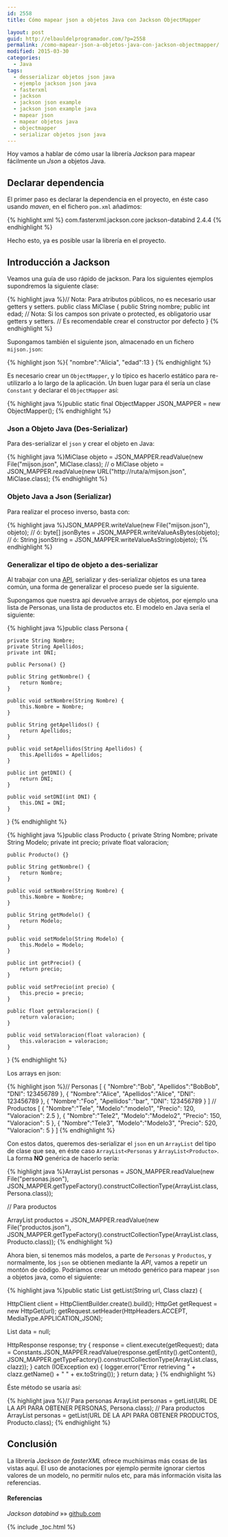 ```yaml
---
id: 2558
title: Cómo mapear json a objetos Java con Jackson ObjectMapper

layout: post
guid: http://elbauldelprogramador.com/?p=2558
permalink: /como-mapear-json-a-objetos-java-con-jackson-objectmapper/
modified: 2015-03-30
categories:
  - Java
tags:
  - desserializar objetos json java
  - ejemplo jackson json java
  - fasterxml
  - jackson
  - jackson json example
  - jackson json example java
  - mapear json
  - mapear objetos java
  - objectmapper
  - serializar objetos json java
---
```

Hoy vamos a hablar de cómo usar la librería *Jackson* para mapear fácilmente un *Json* a objetos Java.

## Declarar dependencia

El primer paso es declarar la dependencia en el proyecto, en éste caso usando *maven*, en el fichero `pom.xml` añadimos:

{% highlight xml %}<dependency>
    <groupId>com.fasterxml.jackson.core</groupId>
    <artifactId>jackson-databind</artifactId>
    <version>2.4.4</version>
  </dependency>
{% endhighlight %}

Hecho esto, ya es posible usar la librería en el proyecto.

<!--more-->

## Introducción a Jackson

Veamos una guía de uso rápido de jackson. Para los siguientes ejemplos supondremos la siguiente clase:

{% highlight java %}// Nota: Para atributos públicos, no es necesario usar getters y setters.
public class MiClase {
  public String nombre;
  public int edad;
  // Nota: Si los campos son private o protected, es obligatorio usar getters y setters.
  // Es recomendable crear el constructor por defecto
}
{% endhighlight %}

Supongamos también el siguiente json, almacenado en un fichero `mijson.json`:

{% highlight json %}{
   "nombre":"Alicia",
   "edad":13
}
{% endhighlight %}

Es necesario crear un `ObjectMapper`, y lo típico es hacerlo estático para re-utilizarlo a lo largo de la aplicación. Un buen lugar para él sería un clase `Constant` y declarar el `ObjectMapper` así:

{% highlight java %}public static final ObjectMapper JSON_MAPPER = new ObjectMapper();
{% endhighlight %}

### Json a Objeto Java (Des-Serializar)

Para des-serializar el `json` y crear el objeto en Java:

{% highlight java %}MiClase objeto = JSON_MAPPER.readValue(new File("mijson.json", MiClase.class);
// o
MiClase objeto = JSON_MAPPER.readValue(new URL("http://ruta/a/mijson.json", MiClase.class);
{% endhighlight %}

### Objeto Java a Json (Serializar)

Para realizar el proceso inverso, basta con:

{% highlight java %}JSON_MAPPER.writeValue(new File("mijson.json"), objeto);
// ó:
byte[] jsonBytes = JSON_MAPPER.writeValueAsBytes(objeto);
// ó:
String jsonString = JSON_MAPPER.writeValueAsString(objeto);
{% endhighlight %}

### Generalizar el tipo de objeto a des-serializar

Al trabajar con una [API][1], serializar y des-serializar objetos es una tarea común, una forma de generalizar el proceso puede ser la siguiente.

Supongamos que nuestra api devuelve arrays de objetos, por ejemplo una lista de Personas, una lista de productos etc. El modelo en Java sería el siguiente:

{% highlight java %}public class Persona {

    private String Nombre;
    private String Apellidos;
    private int DNI;

    public Persona() {}

    public String getNombre() {
        return Nombre;
    }

    public void setNombre(String Nombre) {
        this.Nombre = Nombre;
    }

    public String getApellidos() {
        return Apellidos;
    }

    public void setApellidos(String Apellidos) {
        this.Apellidos = Apellidos;
    }

    public int getDNI() {
        return DNI;
    }

    public void setDNI(int DNI) {
        this.DNI = DNI;
    }
}
{% endhighlight %}

{% highlight java %}public class Producto {
    private String Nombre;
    private String Modelo;
    private int precio;
    private float valoracion;

    public Producto() {}

    public String getNombre() {
        return Nombre;
    }

    public void setNombre(String Nombre) {
        this.Nombre = Nombre;
    }

    public String getModelo() {
        return Modelo;
    }

    public void setModelo(String Modelo) {
        this.Modelo = Modelo;
    }

    public int getPrecio() {
        return precio;
    }

    public void setPrecio(int precio) {
        this.precio = precio;
    }

    public float getValoracion() {
        return valoracion;
    }

    public void setValoracion(float valoracion) {
        this.valoracion = valoracion;
    }
}
{% endhighlight %}

Los arrays en json:

{% highlight json %}// Personas
[
   {
      "Nombre":"Bob",
      "Apellidos":"BobBob",
      "DNI": 123456789
   },
   {
      "Nombre":"Alice",
      "Apellidos":"Alice",
      "DNI": 123456789
   },
   {
      "Nombre":"Foo",
      "Apellidos":"bar",
      "DNI": 123456789
   }
]
// Productos
[
   {
      "Nombre":"Tele",
      "Modelo":"modelo1",
      "Precio": 120,
      "Valoracion": 2.5
   },
   {
      "Nombre":"Tele2",
      "Modelo":"Modelo2",
      "Precio": 150,
      "Valoracion": 5
   },
   {
      "Nombre":"Tele3",
      "Modelo":"Modelo3",
      "Precio": 520,
      "Valoracion": 5
   }
]
{% endhighlight %}

Con estos datos, queremos des-serializar el `json` en un `ArrayList` del tipo de clase que sea, en éste caso `ArrayList<Personas` y `ArrayList<Producto>`. La forma **NO** genérica de hacerlo sería:

{% highlight java %}ArrayList<Persona> personas = JSON_MAPPER.readValue(new File("personas.json"),
                    JSON_MAPPER.getTypeFactory().constructCollectionType(ArrayList.class, Persona.class));

// Para productos

ArrayList<Producto> productos = JSON_MAPPER.readValue(new File("productos.json"),
                    JSON_MAPPER.getTypeFactory().constructCollectionType(ArrayList.class, Producto.class));
{% endhighlight %}

Ahora bien, si tenemos más modelos, a parte de `Personas` y `Productos`, y normalmente, los `json` se obtienen mediante la *API*, vamos a repetir un montón de código. Podríamos crear un método genérico para mapear `json` a objetos java, como el siguiente:

{% highlight java %}public static <T> List<T> getList(String url, Class<T> clazz) {

   HttpClient client = HttpClientBuilder.create().build();
   HttpGet getRequest = new HttpGet(url);
   getRequest.setHeader(HttpHeaders.ACCEPT, MediaType.APPLICATION_JSON);

   List<T> data = null;

   HttpResponse response;
   try {
      response = client.execute(getRequest);
      data = Constants.JSON_MAPPER.readValue(response.getEntity().getContent(),
             JSON_MAPPER.getTypeFactory().constructCollectionType(ArrayList.class, clazz));
   } catch (IOException ex) {
      logger.error("Error retrieving  " + clazz.getName() + " " + ex.toString());
   }
   return data;
}
{% endhighlight %}

Éste método se usaría así:

{% highlight java %}// Para personas
ArrayList<Persona> personas = getList(URL DE LA API PARA OBTENER PERSONAS, Persona.class);
// Para productos
ArrayList<Producto> personas = getList(URL DE LA API PARA OBTENER PRODUCTOS, Producto.class);
{% endhighlight %}

## Conclusión

La librería *Jackson* de *fasterXML* ofrece muchísimas más cosas de las vistas aquí. El uso de anotaciones por ejemplo permite ignorar ciertos valores de un modelo, no permitir nulos etc, para más información visita las referencias.

#### Referencias

*Jackson databind* »» <a href="https://github.com/FasterXML/jackson-databind/" target="_blank">github.com</a>



 [1]: http://elbauldelprogramador.com/buenas-practicas-para-el-diseno-de-una-api-restful-pragmatica/ "Buenas prácticas para el Diseño de una API RESTful Pragmática"

{% include _toc.html %}
